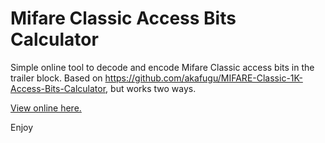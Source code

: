 # Mifare Classic Access Bits Calculator

Simple online tool to decode and encode Mifare Classic access bits in the trailer block. Based on https://github.com/akafugu/MIFARE-Classic-1K-Access-Bits-Calculator, but works two ways.

[View online here.](https://rawgit.com/lbrmnk/MifareClassic-AccessBitsCalculator/master/index.html)

Enjoy
